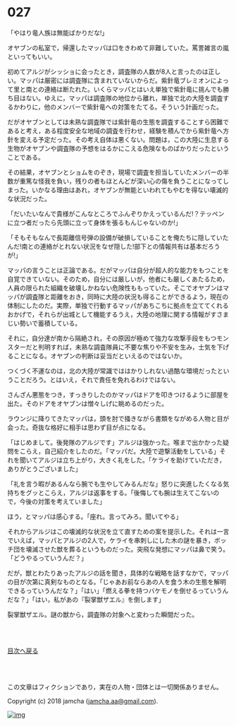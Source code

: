 # 027

「やはり竜人族は無能ばかりだな!」  

オヤブンの私室で，帰還したマッパは口をきわめて非難していた。罵詈雑言の嵐といってもいい。  

初めてアルジがシッショに会ったとき，調査隊の人数が8人と言ったのは正しい。マッパは厳密には調査隊に含まれていないからだ。紫針竜ブレミオンによって里と南との連絡は断たれた。いくらマッパとはいえ単独で紫針竜に挑んでも勝ち目はない。ゆえに，マッパは調査隊の地位から離れ，単独で北の大陸を調査するかわりに，他のメンバーで紫針竜への対策をたてる。そういう計画だった。  

だがオヤブンとしては未熟な調査隊では紫針竜の生態を調査することすら困難であると考え，ある程度安全な地域の調査を行わせ，経験を積んでから紫針竜へ方針を変える予定だった。その考え自体は悪くない。問題は，この大陸に生息する生物がオヤブンや調査隊の予想をはるかにこえる危険なものばかりだったということである。  

その結果，オヤブンとショムをのぞき，現場で調査を担当していたメンバーの半数が重篤な怪我を負い，残りの者もほとんどが深い心の傷を負うことになってしまった。いかなる理由はあれ，オヤブンが無能といわれてもやむを得ない壊滅的な状況だった。  

「だいたいなんで貴様がこんなところでふんぞりかえっているんだ!？テッペンに立つ者だったら先頭に立って身体を張るもんじゃないのか!」  

「そもそもなんで長距離信号弾の設備が破損していることを俺たちに隠していたんだ!南との連絡がとれない状況をなぜ隠した!部下との情報共有は基本だろうが!」  

マッパの言うことは正論である。だがマッパは自分が超人的な能力をもつことを自覚できていない。そのため，自分には厳しいが，他者にも厳しくあたるため，人員の限られた組織を破壊しかねない危険性ももっていた。そこでオヤブンはマッパが調査隊と距離をおき，同時に大陸の状況も得ることができるよう，現在の体制にしたのだ。実際，単独で行動するマッパがあちこちに拠点を立ててくれるおかげで，それらが出城として機能するうえ，大陸の地理に関する情報がすさまじい勢いで蓄積している。  

それに，自分達が南から隔絶され，その原因が極めて強力な攻撃手段をもつモンスターだと判明すれば，未熟な調査隊員に不要な焦りや不安を生み，士気を下げることになる。オヤブンの判断は妥当だといえるのではないか。  

つくづく不運なのは，北の大陸が常識でははかりしれない過酷な環境だったということだろう。とはいえ，それで責任を免れるわけではない。  

さんざん悪態をつき，すっきりしたのかマッパはドアを叩きつけるように部屋を出た。そのドアをオヤブンは憎々しげに眺めるのだった。  

ラウンジに降りてきたマッパは，頭を肘で掻きながら書類をながめる人物と目が会った。奇抜な格好に相手は思わず目が点になる。  

「はじめまして。後発隊のアルジです」アルジは強かった。喉まで出かかった疑問をこらえ，自己紹介をしたのだ。「マッパだ。大陸で遊撃活動をしている」それを聞いてアルジは立ち上がり，大きく礼をした。「ケライを助けていただき，ありがとうございました」  

「礼を言う暇があるんなら腕でも生やしてみるんだな」怒りに突進したくなる気持ちをグッとこらえ，アルジは返事をする。「後悔しても腕は生えてこないので，今後の対策を考えていました」  

ほう，とマッパは感心する。「座れ。言ってみろ。聞いてやる」  

それからアルジはこの壊滅的な状況を立て直すための案を提示した。それは一言でいえば，マッパとアルジの2人で，ケライを串刺しにした木の謎を暴き，ボッチ団を壊滅させた獣を葬るというものだった。突飛な発想にマッパは鼻で笑う。「どうやるっていうんだ？」  

だが，獣とわたりあったアルジの話を聞き，具体的な戦略を話すなかで，マッパの目が次第に真剣なものとなる。「じゃあお前ならあの人を食う木の生態を解明できるっていうんだな？」「はい」「燃える拳を持つバケモノを倒せるっていうんだな？」「はい，私があの『裂掌獣ザエル』を倒します」  

裂掌獣ザエル。謎の獣から，調査隊の対象へと変わった瞬間だった。  

<br>  
<br>  

[目次へ戻る](https://github.com/jamcha-aa/OblivionReports/blob/master/README.md)  

<br>  
<br>  

この文章はフィクションであり，実在の人物・団体とは一切関係ありません。  

Copyright (c) 2018 jamcha (jamcha.aa@gmail.com).  

[![img](http://i.creativecommons.org/l/by-nc-sa/4.0/88x31.png)](http://creativecommons.org/licenses/by-nc-sa/4.0/deed)